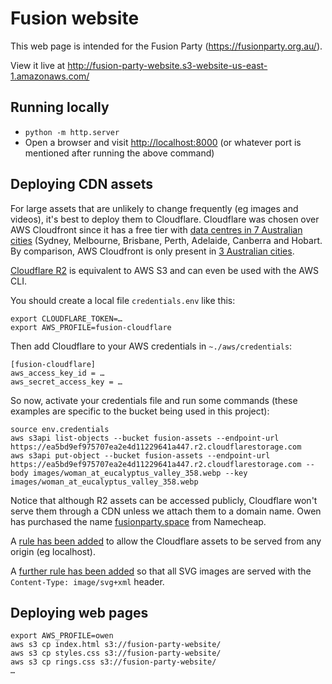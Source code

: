 # Fusion website
This web page is intended for the Fusion Party (https://fusionparty.org.au/).

View it live at http://fusion-party-website.s3-website-us-east-1.amazonaws.com/

## Running locally
* `python -m http.server`
* Open a browser and visit <http://localhost:8000> (or whatever port is mentioned after running the above command) 

## Deploying CDN assets
For large assets that are unlikely to change frequently (eg images and videos), it's best to deploy them to Cloudflare.
Cloudflare was chosen over AWS Cloudfront since it has a free tier with [data centres in 7 Australian cities](https://www.cloudflare.com/en-au/network/)
(Sydney, Melbourne, Brisbane, Perth, Adelaide, Canberra and Hobart. By comparison, AWS Cloudfront is only present in 
[3 Australian cities](https://aws.amazon.com/cloudfront/features/?nc1=h_ls&whats-new-cloudfront.sort-by=item.additionalFields.postDateTime&whats-new-cloudfront.sort-order=desc).  

[Cloudflare R2](https://www.cloudflare.com/en-au/press-releases/2021/cloudflare-announces-r2-storage/) is equivalent to 
AWS S3 and can even be used with the AWS CLI.

You should create a local file `credentials.env` like this:
```shell
export CLOUDFLARE_TOKEN=…
export AWS_PROFILE=fusion-cloudflare
```
Then add Cloudflare to your AWS credentials in `~./aws/credentials`:
```shell
[fusion-cloudflare]
aws_access_key_id = …
aws_secret_access_key = …
```
So now, activate your credentials file and run some commands (these examples are specific to the bucket being used in this project):
```shell
source env.credentials
aws s3api list-objects --bucket fusion-assets --endpoint-url https://ea5bd9ef975707ea2e4d11229641a447.r2.cloudflarestorage.com
aws s3api put-object --bucket fusion-assets --endpoint-url https://ea5bd9ef975707ea2e4d11229641a447.r2.cloudflarestorage.com --body images/woman_at_eucalyptus_valley_358.webp --key images/woman_at_eucalyptus_valley_358.webp 
```

Notice that although R2 assets can be accessed publicly, Cloudflare won't serve them through a CDN unless we attach them
to a domain name. Owen has purchased the name [fusionparty.space](https://fusionparty.space) from Namecheap.

A [rule has been added](https://dash.cloudflare.com/ea5bd9ef975707ea2e4d11229641a447/fusionparty.space/rules/transform-rules/modify-response-header) 
to allow the Cloudflare assets to be served from any origin (eg localhost).

A [further rule has been added](https://dash.cloudflare.com/ea5bd9ef975707ea2e4d11229641a447/fusionparty.space/rules/transform-rules/modify-response-header)
so that all SVG images are served with the `Content-Type: image/svg+xml` header.

## Deploying web pages
```shell
export AWS_PROFILE=owen
aws s3 cp index.html s3://fusion-party-website/
aws s3 cp styles.css s3://fusion-party-website/
aws s3 cp rings.css s3://fusion-party-website/
… 
```

